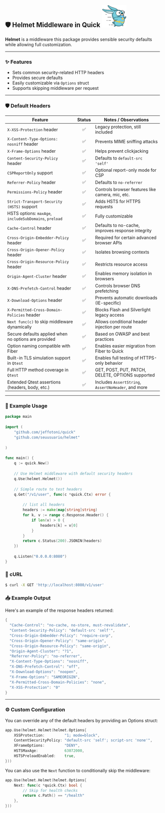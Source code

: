 ## 🛡️ Helmet Middleware in Quick ![Quick Logo](/quick.png)

**Helmet** is a middleware this package provides sensible security defaults while allowing full customization.

---

### ✨ Features

- Sets common security-related HTTP headers
- Provides secure defaults
- Easily customizable via `Options` struct
- Supports skipping middleware per request

---

### 🛡️ Default Headers

| Feature                                             | Status | Notes / Observations                                 |
|-----------------------------------------------------|:------:|------------------------------------------------------|
| `X-XSS-Protection` header                           |   ✅   | Legacy protection, still included                    |
| `X-Content-Type-Options: nosniff` header            |   ✅   | Prevents MIME sniffing attacks                       |
| `X-Frame-Options` header                            |   ✅   | Helps prevent clickjacking                           |
| `Content-Security-Policy` header                    |   ✅   | Defaults to `default-src 'self'`                     |
| `CSPReportOnly` support                             |   ✅   | Optional report-only mode for CSP                    |
| `Referrer-Policy` header                            |   ✅   | Defaults to `no-referrer`                            |
| `Permissions-Policy` header                         |   ✅   | Controls browser features like camera, mic, etc.     |
| `Strict-Transport-Security (HSTS)` support          |   ✅   | Adds HSTS for HTTPS requests                         |
| HSTS options: `maxAge`, `includeSubDomains`, `preload` | ✅   | Fully customizable                                  |
| `Cache-Control` header                              |   ✅   | Defaults to no-cache, improves response integrity    |
| `Cross-Origin-Embedder-Policy` header               |   ✅   | Required for certain advanced browser APIs           |
| `Cross-Origin-Opener-Policy` header                 |   ✅   | Isolates browsing contexts                           |
| `Cross-Origin-Resource-Policy` header               |   ✅   | Restricts resource access                            |
| `Origin-Agent-Cluster` header                       |   ✅   | Enables memory isolation in browsers                 |
| `X-DNS-Prefetch-Control` header                     |   ✅   | Controls browser DNS prefetching                     |
| `X-Download-Options` header                         |   ✅   | Prevents automatic downloads (IE-specific)           |
| `X-Permitted-Cross-Domain-Policies` header          |   ✅   | Blocks Flash and Silverlight legacy access           |
| `Next func(c)` to skip middleware dynamically       |   ✅   | Allows conditional header injection per route        |
| Secure defaults applied when no options are provided|   ✅   | Based on OWASP and best practices                    |
| Option naming compatible with Fiber                 |   ✅   | Enables easier migration from Fiber to Quick         |
| Built-in TLS simulation support in `Qtest`          |   ✅   | Enables full testing of HTTPS-only behavior          |
| Full HTTP method coverage in `Qtest`                |   ✅   | GET, POST, PUT, PATCH, DELETE, OPTIONS supported     |
| Extended Qtest assertions (headers, body, etc.)     |   ✅   | Includes `AssertString`, `AssertNoHeader`, and more  |

---

### 🧩 Example Usage
```go
package main

import (
	"github.com/jeffotoni/quick"
	"github.com/seuusuario/helmet"
	
)

func main() {
	q := quick.New()

	// Use Helmet middleware with default security headers
	q.Use(helmet.Helmet())

	// Simple route to test headers
	q.Get("/v1/user", func(c *quick.Ctx) error {

		// list all headers
		headers := make(map[string]string)
		for k, v := range c.Response.Header() {
			if len(v) > 0 {
				headers[k] = v[0]
			}
		}
		return c.Status(200).JSONIN(headers)
	})

	q.Listen("0.0.0.0:8080")
}
```
### 📌 cURL
```bash
$ curl -X GET 'http://localhost:8080/v1/user'
```

### 📥 Example Output

Here's an example of the response headers returned:

```go
{
  "Cache-Control": "no-cache, no-store, must-revalidate",
  "Content-Security-Policy": "default-src 'self'",
  "Cross-Origin-Embedder-Policy": "require-corp",
  "Cross-Origin-Opener-Policy": "same-origin",
  "Cross-Origin-Resource-Policy": "same-origin",
  "Origin-Agent-Cluster": "?1",
  "Referrer-Policy": "no-referrer",
  "X-Content-Type-Options": "nosniff",
  "X-DNS-Prefetch-Control": "off",
  "X-Download-Options": "noopen",
  "X-Frame-Options": "SAMEORIGIN",
  "X-Permitted-Cross-Domain-Policies": "none",
  "X-XSS-Protection": "0"
}
```
---
### ⚙️ Custom Configuration

You can override any of the default headers by providing an Options struct:

```go
app.Use(helmet.Helmet(helmet.Options{
	XSSProtection:         "1; mode=block",
	ContentSecurityPolicy: "default-src 'self'; script-src 'none'",
	XFrameOptions:         "DENY",
	HSTSMaxAge:            63072000,
	HSTSPreloadEnabled:    true,
}))
```

You can also use the `Next` function to conditionally skip the middleware:

```go
app.Use(helmet.Helmet(helmet.Options{
	Next: func(c *quick.Ctx) bool {
		// Skip for health checks
		return c.Path() == "/health"
	},
}))
```
